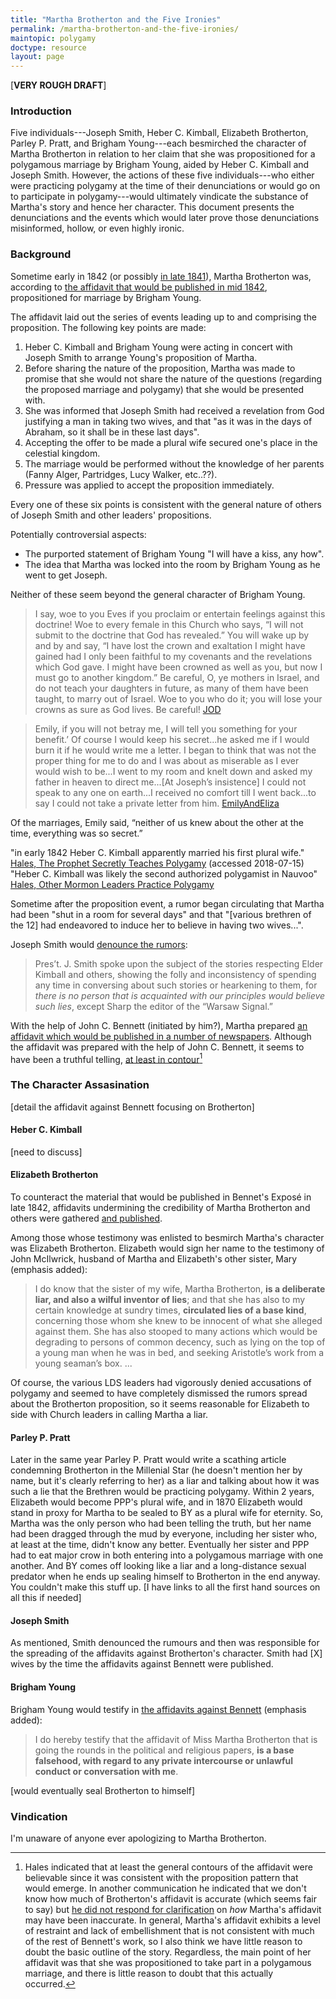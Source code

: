 ```yaml
---
title: "Martha Brotherton and the Five Ironies"
permalink: /martha-brotherton-and-the-five-ironies/
maintopic: polygamy
doctype: resource
layout: page
---
```


[**VERY ROUGH DRAFT**]

### Introduction

Five individuals---Joseph Smith, Heber C. Kimball, Elizabeth Brotherton, Parley P. Pratt, and Brigham Young---each besmirched the character of Martha Brotherton in relation to her claim that she was propositioned for a polygamous marriage by Brigham Young, aided by Heber C. Kimball and Joseph Smith.  However, the actions of these five individuals---who either were practicing polygamy at the time of their denunciations or would go on to participate in polygamy---would ultimately vindicate the substance of Martha's story and hence her character.  This document presents the denunciations and the events which would later prove those denunciations misinformed, hollow, or even highly ironic.

### Background

Sometime early in 1842 (or possibly [in late 1841](https://www.millennialstar.org/who-was-john-mcilwrick/)), Martha Brotherton was, according to [the affidavit that would be published in mid 1842](https://docs.google.com/viewer?url=https://github.com/faenrandir/a_careful_examination/raw/38671df45174f7af98bbfb6bc497e0c0b963a5b6/documents/polygamy/denials/brotherton-affidavit.pdf), propositioned for marriage by Brigham Young.

The affidavit laid out the series of events leading up to and comprising the
proposition.  The following key points are made:

1. Heber C. Kimball and Brigham Young were acting in concert with Joseph Smith to arrange Young's proposition of Martha.
2. Before sharing the nature of the proposition, Martha was made to promise that she would not share the nature of the questions (regarding the proposed marriage and polygamy) that she would be presented with.
3. She was informed that Joseph Smith had received a revelation from God justifying a man in taking two wives, and that "as it was in the days of Abraham, so it shall be in these last days".
4. Accepting the offer to be made a plural wife secured one's place in the celestial kingdom.
5. The marriage would be performed without the knowledge of her parents (Fanny Alger, Partridges, Lucy Walker, etc..??).
6. Pressure was applied to accept the proposition immediately.

Every one of these six points is consistent with the general nature of others of Joseph Smith and other leaders' propositions.

Potentially controversial aspects:

* The purported statement of Brigham Young "I will have a kiss, any how".
* The idea that Martha was locked into the room by Brigham Young as he went to get Joseph.

Neither of these seem beyond the general character of Brigham Young.

> I say, woe to you Eves if you proclaim or entertain feelings against this doctrine! Woe to every female in this Church who says, “I will not submit to the doctrine that God has revealed.” You will wake up by and by and say, “I have lost the crown and exaltation I might have gained had I only been faithful to my covenants and the revelations which God gave. I might have been crowned as well as you, but now I must go to another kingdom.” Be careful, O, ye mothers in Israel, and do not teach your daughters in future, as many of them have been taught, to marry out of Israel. Woe to you who do it; you will lose your crowns as sure as God lives. Be careful! [JOD](http://jod.mrm.org/12/93)

> Emily, if you will not betray me, I will tell you something for your benefit.’ Of course I would keep his secret...he asked me if I would burn it if he would write me a letter. I began to think that was not the proper thing for me to do and I was about as miserable as I ever would wish to be...I went to my room and knelt down and asked my father in heaven to direct me...[At Joseph’s insistence] I could not speak to any one on earth...I received no comfort till I went back...to say I could not take a private letter from him. [EmilyAndEliza](http://www.wivesofjosephsmith.org/2021-EmilyandElizaPartridge.htm)

Of the marriages, Emily said, “neither of us knew about the other at the time, everything was so secret.” [](http://www.wivesofjosephsmith.org/2021-EmilyandElizaPartridge.htm)

"in early 1842 Heber C. Kimball apparently married his first plural wife." [Hales, The Prophet Secretly Teaches Polygamy](http://josephsmithspolygamy.org/history/nauvoo-polygamy-secretly/) (accessed 2018-07-15)
"Heber C. Kimball was likely the second authorized polygamist in Nauvoo"
[Hales, Other Mormon Leaders Practice Polygamy](http://josephsmithspolygamy.org/history/mormon-leaders-polygamy/)


Sometime after the proposition event, a rumor began circulating that Martha had been "shut in a room for several days" and that "[various brethren of the 12] had endeavored to induce her to believe in having two wives...".

Joseph Smith would [denounce the rumors](https://docs.google.com/viewer?url=https://github.com/faenrandir/a_careful_examination/raw/058bb61249b1ef9b3823d4e19a6eadfb5d6ecda7/documents/polygamy/denials/1842-04-15-DENIAL-Hyrum-and-Joseph-BrothertonRumors-at-conference.pdf):

> Pres’t. J. Smith spoke upon the subject of the stories respecting Elder Kimball and others, showing the folly and inconsistency of spending any time in conversing about such stories or hearkening to them, for *there is no person that is acquainted with our principles would believe such lies*, except Sharp the editor of the “Warsaw Signal.”

With the help of John C. Bennett (initiated by him?), Martha prepared [an affidavit which would be published in a number of newspapers](https://docs.google.com/viewer?url=https://github.com/faenrandir/a_careful_examination/raw/38671df45174f7af98bbfb6bc497e0c0b963a5b6/documents/polygamy/denials/brotherton-affidavit.pdf).  Although the affidavit was prepared with the help of John C. Bennett, it seems to have been a truthful telling, [at least in contour](https://www.reddit.com/r/mormonscholar/comments/5xv15u/the_joseph_smithpolygamywomen_locked_in_a_room/)[^hales]

### The Character Assasination

[detail the affidavit against Bennett focusing on Brotherton]

#### Heber C. Kimball

[need to discuss]

#### Elizabeth Brotherton

To counteract the material that would be published in Bennet's Exposé in late 1842, affidavits undermining the credibility of Martha Brotherton and others were gathered [and published](https://docs.google.com/viewer?url=https://github.com/faenrandir/a_careful_examination/raw/12e1a31745c0bc3f2d45f0b53ca7d5e5f813d9fb/documents/polygamy/denials/affidavits_and_certificates.martha-brotherton.pdf).

Among those whose testimony was enlisted to besmirch Martha's character was Elizabeth Brotherton.  Elizabeth would sign her name to the testimony of John McIlwrick, husband of Martha and Elizabeth's other sister, Mary (emphasis added):

> I do know that the sister of my wife, Martha Brotherton, **is a deliberate liar, and also a wilful inventor of lies**; and that she has also to my certain knowledge at sundry times, **circulated lies of a base kind**, concerning those whom she knew to be innocent of what she alleged against them. She has also stooped to many actions which would be degrading to persons of common decency, such as lying on the top of a young man when he was in bed, and seeking Aristotle’s work from a young seaman’s box. ...

Of course, the various LDS leaders had vigorously denied accusations of polygamy and seemed to have completely dismissed the rumors spread about the Brotherton proposition, so it seems reasonable for Elizabeth to side with Church leaders in calling Martha a liar.

#### Parley P. Pratt

Later in the same year Parley P. Pratt would write a scathing article condemning Brotherton in the Millenial Star (he doesn't mention her by name, but it's clearly referring to her) as a liar and talking about how it was such a lie that the Brethren would be practicing polygamy. Within 2 years, Elizabeth would become PPP's plural wife, and in 1870 Elizabeth would stand in proxy for Martha to be sealed to BY as a plural wife for eternity. So, Martha was the only person who had been telling the truth, but her name had been dragged through the mud by everyone, including her sister who, at least at the time, didn't know any better. Eventually her sister and PPP had to eat major crow in both entering into a polygamous marriage with one another. And BY comes off looking like a liar and a long-distance sexual predator when he ends up sealing himself to Brotherton in the end anyway. You couldn't make this stuff up. [I have links to all the first hand sources on all this if needed]

#### Joseph Smith

As mentioned, Smith denounced the rumours and then was responsible for the spreading of the affidavits against Brotherton's character.  Smith had [X] wives by the time the affidavits against Bennett were published.

#### Brigham Young

Brigham Young would testify in [the affidavits against Bennett](https://docs.google.com/viewer?url=https://github.com/faenrandir/a_careful_examination/raw/12e1a31745c0bc3f2d45f0b53ca7d5e5f813d9fb/documents/polygamy/denials/affidavits_and_certificates.martha-brotherton.pdf) (emphasis added):

> I do hereby testify that the affidavit of Miss Martha Brotherton that is going the rounds in the political and religious papers, **is a base falsehood, with regard to any private intercourse or unlawful conduct or conversation with me**.

[would eventually seal Brotherton to himself]

### Vindication

I'm unaware of anyone ever apologizing to Martha Brotherton.

[^hales]: Hales indicated that at least the general contours of the affidavit were believable since it was consistent with the proposition pattern that would emerge.  In another communication he indicated that we don't know how much of Brotherton's affidavit is accurate (which seems fair to say) but [he did not respond for clarification](https://github.com/faenrandir/a_careful_examination/blob/12e1a31745c0bc3f2d45f0b53ca7d5e5f813d9fb/communications/discussion-on-believing-women.md) on _how_ Martha's affidavit may have been inaccurate.  In general, Martha's affidavit exhibits a level of restraint and lack of embellishment that is not consistent with much of the rest of Bennett's work, so I also think we have little reason to doubt the basic outline of the story.  Regardless, the main point of her affidavit was that she was propositioned to take part in a polygamous marriage, and there is little reason to doubt that this actually occurred.
